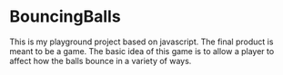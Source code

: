 # BouncingBalls
This is my playground project based on javascript. The final product is meant to be a game. The basic idea of this game is to allow a player to affect how the balls bounce in a variety of ways.
